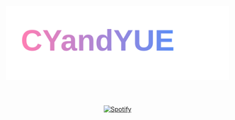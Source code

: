 <h1 align="center">
  <img src="https://raw.githubusercontent.com/CYandYue/CYandYue/main/resources/svg/name.svg" alt="CYandYUE" />
</h1>

&nbsp;<div align="center">
  [![Spotify](https://novatorem.vercel.app/api/spotify?background_color=0d1117&border_color=ffffff)](https://open.spotify.com/user/omnitenebris)
</div>